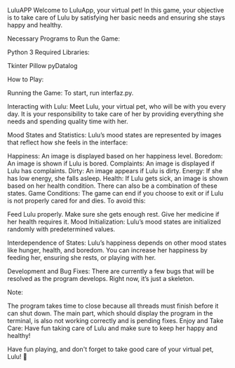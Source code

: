LuluAPP
Welcome to LuluApp, your virtual pet! In this game, your objective is to take care of Lulu by satisfying her basic needs and ensuring she stays happy and healthy.

Necessary Programs to Run the Game:

Python 3
Required Libraries:

Tkinter
Pillow
pyDatalog

How to Play:

Running the Game: To start, run interfaz.py.

Interacting with Lulu: Meet Lulu, your virtual pet, who will be with you every day. It is your responsibility to take care of her by providing everything she needs and spending quality time with her.

Mood States and Statistics: Lulu’s mood states are represented by images that reflect how she feels in the interface:

Happiness: An image is displayed based on her happiness level.
Boredom: An image is shown if Lulu is bored.
Complaints: An image is displayed if Lulu has complaints.
Dirty: An image appears if Lulu is dirty.
Energy: If she has low energy, she falls asleep.
Health: If Lulu gets sick, an image is shown based on her health condition.
There can also be a combination of these states.
Game Conditions: The game can end if you choose to exit or if Lulu is not properly cared for and dies. To avoid this:

Feed Lulu properly.
Make sure she gets enough rest.
Give her medicine if her health requires it.
Mood Initialization: Lulu’s mood states are initialized randomly with predetermined values.

Interdependence of States: Lulu’s happiness depends on other mood states like hunger, health, and boredom.
You can increase her happiness by feeding her, ensuring she rests, or playing with her.

Development and Bug Fixes: There are currently a few bugs that will be resolved as the program develops. Right now, it’s just a skeleton.

Note:

The program takes time to close because all threads must finish before it can shut down.
The main part, which should display the program in the terminal, is also not working correctly and is pending fixes.
Enjoy and Take Care: Have fun taking care of Lulu and make sure to keep her happy and healthy!

Have fun playing, and don't forget to take good care of your virtual pet, Lulu! 🐾
